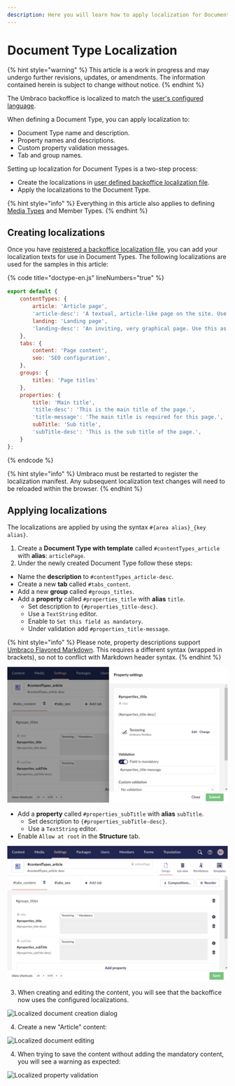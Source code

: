 ```yaml
---
description: Here you will learn how to apply localization for Document Types in Umbraco.
---
```


# Document Type Localization

{% hint style="warning" %}
This article is a work in progress and may undergo further revisions, updates, or amendments. The information contained herein is subject to change without notice.
{% endhint %}

The Umbraco backoffice is localized to match the [user's configured language](../users/README.md).

When defining a Document Type, you can apply localization to:

* Document Type name and description.
* Property names and descriptions.
* Custom property validation messages.
* Tab and group names.

Setting up localization for Document Types is a two-step process:

* Create the localizations in [user defined backoffice localization file](../../../customizing/foundation/localization.md).
* Apply the localizations to the Document Type.

{% hint style="info" %}
Everything in this article also applies to defining [Media Types](../creating-media/) and Member Types.
{% endhint %}

## Creating localizations

Once you have [registered a backoffice localization file](../../../customizing/extending-overview/extension-types/localization.md), you can add your localization texts for use in Document Types. The following localizations are used for the samples in this article:

{% code title="doctype-en.js" lineNumbers="true" %}
```js
export default {
    contentTypes: {
        article: 'Article page',
        'article-desc': 'A textual, article-like page on the site. Use this as the main type of content.',
        landing: 'Landing page',
        'landing-desc': 'An inviting, very graphical page. Use this as an entry point for a campaign, and supplement with Articles.'
    },
    tabs: {
        content: 'Page content',
        seo: 'SEO configuration',
    },
    groups: {
        titles: 'Page titles'
    },
    properties: {
        title: 'Main title',
        'title-desc': 'This is the main title of the page.',
        'title-message': 'The main title is required for this page.',
        subTitle: 'Sub title',
        'subTitle-desc': 'This is the sub title of the page.',
    }
};
```
{% endcode %}

{% hint style="info" %}
Umbraco must be restarted to register the localization manifest. Any subsequent localization text changes will need to be reloaded within the browser.
{% endhint %}

## Applying localizations

The localizations are applied by using the syntax `#{area alias}_{key alias}`.

1. Create a **Document Type with template** called `#contentTypes_article` with **alias**: `articlePage`.
2. Under the newly created Document Type follow these steps:

* Name the **description** to `#contentTypes_article-desc`.
* Create a new **tab** called `#tabs_content`.
* Add a new **group** called `#groups_titles`.
* Add a **property** called `#properties_title` with **alias** `title`.
  * Set description to `{#properties_title-desc}`.
  * Use a `TextString` editor.
  * Enable to `Set this field as mandatory`.
  * Under validation add `#properties_title-message`.

{% hint style="info" %}
Please note, property descriptions support [Umbraco Flavored Markdown](../../../reference/umbraco-flavored-markdown). This requires a different syntax (wrapped in brackets), so not to conflict with Markdown header syntax.
{% endhint %}

![Applying localization to a property](../images/localization-document-type-editor-validation.png)

* Add a **property** called `#properties_subTitle` with **alias** `subTitle`.
  * Set description to `{#properties_subTitle-desc}`.
  * Use a `TextString` editor.
* Enable `Allow at root` in the **Structure** tab.

![Applying localization to a Document Type](../images/localization-document-type-editor.png)

3. When creating and editing the content, you will see that the backoffice now uses the configured localizations.

![Localized document creation dialog](../images/localization-document-editor-create.png)

4. Create a new "Article" content:

![Localized document editing](../images/localization-document-editor.png)

4. When trying to save the content without adding the mandatory content, you will see a warning as expected:

![Localized property validation](../images/localization-document-editor-validation.png)
